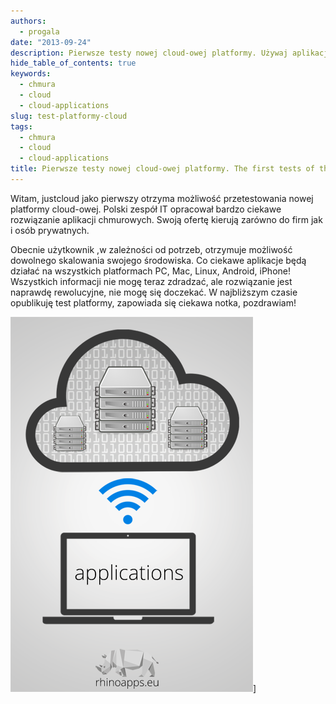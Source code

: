 ```yaml
---
authors:
  - progala
date: "2013-09-24"
description: Pierwsze testy nowej cloud-owej platformy. Używaj aplikacji na każdym urządzeniu bez ich instalacji, a o mocy potężnych serwerów obliczeniowych.
hide_table_of_contents: true
keywords:
  - chmura
  - cloud
  - cloud-applications
slug: test-platformy-cloud
tags:
  - chmura
  - cloud
  - cloud-applications
title: Pierwsze testy nowej cloud-owej platformy. The first tests of the new cloud platform.
---
```


Witam, justcloud jako pierwszy otrzyma możliwość przetestowania nowej platformy cloud-owej. Polski zespół IT opracował bardzo ciekawe rozwiązanie aplikacji chmurowych. Swoją ofertę kierują zarówno do firm jak i osób prywatnych.

<!-- truncate -->

Obecnie użytkownik ,w zależności od potrzeb, otrzymuje możliwość dowolnego skalowania swojego środowiska. Co ciekawe aplikacje będą działać na wszystkich platformach PC, Mac, Linux, Android, iPhone! Wszystkich informacji nie mogę teraz zdradzać, ale rozwiązanie jest naprawdę rewolucyjne, nie mogę się doczekać. W najbliższym czasie opublikuję test platformy, zapowiada się ciekawa notka, pozdrawiam!

![clouds](images/clouds.png)]
